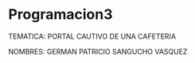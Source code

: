# Programacion3

TEMATICA: PORTAL CAUTIVO DE UNA CAFETERIA

NOMBRES: GERMAN PATRICIO SANGUCHO VASQUEZ
